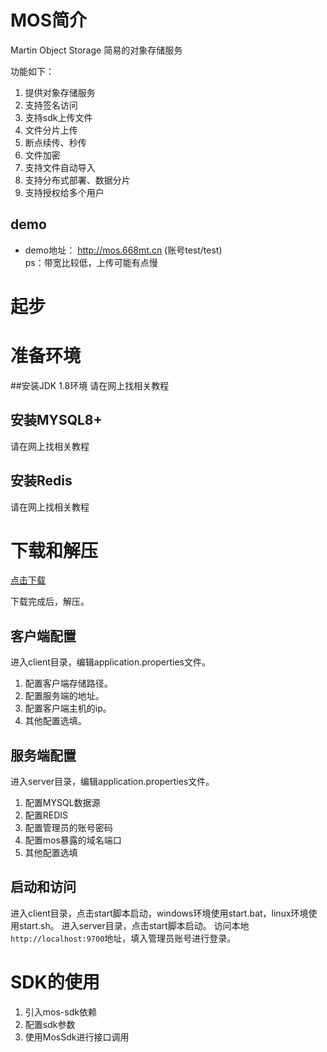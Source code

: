# MOS简介
Martin Object Storage 简易的对象存储服务

功能如下：
1. 提供对象存储服务
2. 支持签名访问
3. 支持sdk上传文件
4. 文件分片上传
5. 断点续传、秒传
6. 文件加密
7. 支持文件自动导入
8. 支持分布式部署、数据分片
9. 支持授权给多个用户
## demo
- demo地址： <http://mos.668mt.cn>   (账号test/test)  
ps：带宽比较低，上传可能有点慢

# 起步
# 准备环境
##安装JDK 1.8环境
请在网上找相关教程
## 安装MYSQL8+
请在网上找相关教程
## 安装Redis
请在网上找相关教程
# 下载和解压
[点击下载](http://rs.668mt.cn:6500/mos/mos/releases/mos-2.0-RELEASE.zip)

下载完成后，解压。

## 客户端配置
进入client目录，编辑application.properties文件。
1. 配置客户端存储路径。
2. 配置服务端的地址。
3. 配置客户端主机的ip。
4. 其他配置选填。

## 服务端配置
进入server目录，编辑application.properties文件。
1. 配置MYSQL数据源
2. 配置REDIS
3. 配置管理员的账号密码
4. 配置mos暴露的域名端口
5. 其他配置选填

## 启动和访问
进入client目录，点击start脚本启动，windows环境使用start.bat，linux环境使用start.sh。
进入server目录，点击start脚本启动。
访问本地`http://localhost:9700`地址，填入管理员账号进行登录。

# SDK的使用
1. 引入mos-sdk依赖
2. 配置sdk参数
3. 使用MosSdk进行接口调用